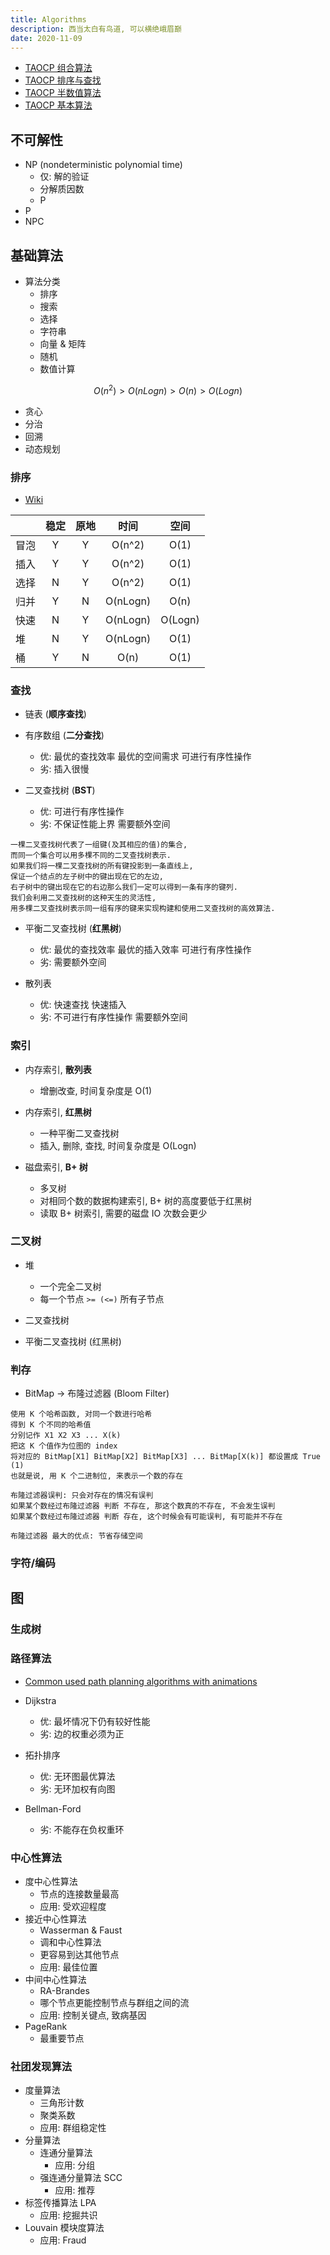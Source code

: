 ```yaml
---
title: Algorithms
description: 西当太白有鸟道, 可以横绝峨眉巅
date: 2020-11-09
---
```


* [TAOCP 组合算法](2021-taocp-4.md)
* [TAOCP 排序与查找](2021-taocp-3.md)
* [TAOCP 半数值算法](2021-taocp-2.md)
* [TAOCP 基本算法](2021-taocp-1.md)

## 不可解性

* NP (nondeterministic polynomial time)
  - 仅: 解的验证
  - 分解质因数
  - P
* P
* NPC

## 基础算法

* 算法分类
  - 排序
  - 搜索
  - 选择
  - 字符串
  - 向量 & 矩阵
  - 随机
  - 数值计算

$$ O(n^2) > O(nLogn) > O(n) > O(Logn) $$

* 贪心
* 分治
* 回溯
* 动态规划

### 排序

* [Wiki](https://en.wikipedia.org/wiki/Sorting_algorithm)

|         |  稳定  |  原地  |   时间   |   空间   |
| ------- |:-----:|:-----:|:--------:|:-------:|
|   冒泡   |   Y   |   Y   | O(n^2)   | O(1)    |
|   插入   |   Y   |   Y   | O(n^2)   | O(1)    |
|   选择   |   N   |   Y   | O(n^2)   | O(1)    |
|   归并   |   Y   |   N   | O(nLogn) | O(n)    |
|   快速   |   N   |   Y   | O(nLogn) | O(Logn) |
|   堆     |   N   |   Y   | O(nLogn) | O(1)    |
|   桶     |   Y   |   N   | O(n)     | O(1)    |

### 查找

* 链表    (**顺序查找**)

* 有序数组 (**二分查找**)
  - 优:
    最优的查找效率
    最优的空间需求
    可进行有序性操作
  - 劣:
    插入很慢

* 二叉查找树 (**BST**)
  - 优:
    可进行有序性操作
  - 劣:
    不保证性能上界
    需要额外空间

```
一棵二叉查找树代表了一组键(及其相应的值)的集合,
而同一个集合可以用多棵不同的二叉查找树表示.
如果我们将一棵二叉查找树的所有键投影到一条直线上,
保证一个结点的左子树中的键出现在它的左边,
右子树中的键出现在它的右边那么我们一定可以得到一条有序的键列.
我们会利用二叉查找树的这种天生的灵活性,
用多棵二叉查找树表示同一组有序的键来实现构建和使用二叉查找树的高效算法.
```

* 平衡二叉查找树 (**红黑树**)
  - 优:
    最优的查找效率
    最优的插入效率
    可进行有序性操作
  - 劣:
    需要额外空间

* 散列表
  - 优:
    快速查找
    快速插入
  - 劣:
    不可进行有序性操作
    需要额外空间

### 索引

* 内存索引, **散列表**
  - 增删改查, 时间复杂度是 O(1)

* 内存索引, **红黑树**
  - 一种平衡二叉查找树
  - 插入, 删除, 查找, 时间复杂度是 O(Logn)

* 磁盘索引, **B+ 树**
  - 多叉树
  - 对相同个数的数据构建索引, B+ 树的高度要低于红黑树
  - 读取 B+ 树索引, 需要的磁盘 IO 次数会更少

### 二叉树

* 堆
  - 一个完全二叉树
  - 每一个节点 `>= (<=)` 所有子节点

* 二叉查找树

* 平衡二叉查找树 (红黑树)

### 判存

* BitMap -> 布隆过滤器 (Bloom Filter)

```
使用 K 个哈希函数, 对同一个数进行哈希
得到 K 个不同的哈希值
分别记作 X1 X2 X3 ... X(k)
把这 K 个值作为位图的 index
将对应的 BitMap[X1] BitMap[X2] BitMap[X3] ... BitMap[X(k)] 都设置成 True (1)
也就是说, 用 K 个二进制位, 来表示一个数的存在

布隆过滤器误判: 只会对存在的情况有误判
如果某个数经过布隆过滤器 判断 不存在, 那这个数真的不存在, 不会发生误判
如果某个数经过布隆过滤器 判断 存在, 这个时候会有可能误判, 有可能并不存在

布隆过滤器 最大的优点: 节省存储空间
```

### 字符/编码

## 图

### 生成树

### 路径算法

* [Common used path planning algorithms with animations](https://github.com/zhm-real/PathPlanning)

* Dijkstra
  - 优:
    最坏情况下仍有较好性能
  - 劣:
    边的权重必须为正

* 拓扑排序
  - 优:
    无环图最优算法
  - 劣:
    无环加权有向图

* Bellman-Ford
  - 劣:
    不能存在负权重环

### 中心性算法

* 度中心性算法
  - 节点的连接数量最高
  - 应用: 受欢迎程度
* 接近中心性算法
  - Wasserman & Faust
  - 调和中心性算法
  - 更容易到达其他节点
  - 应用: 最佳位置
* 中间中心性算法
  - RA-Brandes
  - 哪个节点更能控制节点与群组之间的流
  - 应用: 控制关键点, 致病基因
* PageRank
  - 最重要节点

### 社团发现算法

* 度量算法
  - 三角形计数
  - 聚类系数
  - 应用: 群组稳定性
* 分量算法
  - 连通分量算法
    * 应用: 分组
  - 强连通分量算法 SCC
    * 应用: 推荐
* 标签传播算法 LPA
  - 应用: 挖掘共识
* Louvain 模块度算法
  - 应用: Fraud
